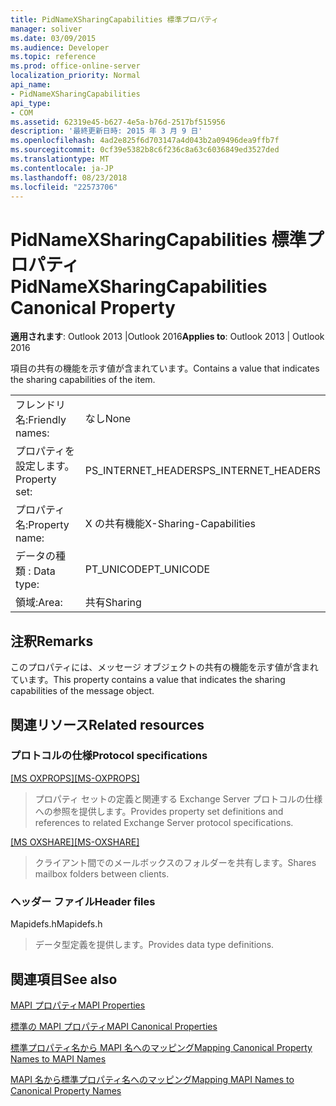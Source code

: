 ```yaml
---
title: PidNameXSharingCapabilities 標準プロパティ
manager: soliver
ms.date: 03/09/2015
ms.audience: Developer
ms.topic: reference
ms.prod: office-online-server
localization_priority: Normal
api_name:
- PidNameXSharingCapabilities
api_type:
- COM
ms.assetid: 62319e45-b627-4e5a-b76d-2517bf515956
description: '最終更新日時: 2015 年 3 月 9 日'
ms.openlocfilehash: 4ad2e825f6d703147a4d043b2a09496dea9ffb7f
ms.sourcegitcommit: 0cf39e5382b8c6f236c8a63c6036849ed3527ded
ms.translationtype: MT
ms.contentlocale: ja-JP
ms.lasthandoff: 08/23/2018
ms.locfileid: "22573706"
---
```

# <a name="pidnamexsharingcapabilities-canonical-property"></a><span data-ttu-id="e9c8e-103">PidNameXSharingCapabilities 標準プロパティ</span><span class="sxs-lookup"><span data-stu-id="e9c8e-103">PidNameXSharingCapabilities Canonical Property</span></span>

  
  
<span data-ttu-id="e9c8e-104">**適用されます**: Outlook 2013 |Outlook 2016</span><span class="sxs-lookup"><span data-stu-id="e9c8e-104">**Applies to**: Outlook 2013 | Outlook 2016</span></span> 
  
<span data-ttu-id="e9c8e-105">項目の共有の機能を示す値が含まれています。</span><span class="sxs-lookup"><span data-stu-id="e9c8e-105">Contains a value that indicates the sharing capabilities of the item.</span></span>
  
|||
|:-----|:-----|
|<span data-ttu-id="e9c8e-106">フレンドリ名:</span><span class="sxs-lookup"><span data-stu-id="e9c8e-106">Friendly names:</span></span>  <br/> |<span data-ttu-id="e9c8e-107">なし</span><span class="sxs-lookup"><span data-stu-id="e9c8e-107">None</span></span>  <br/> |
|<span data-ttu-id="e9c8e-108">プロパティを設定します。</span><span class="sxs-lookup"><span data-stu-id="e9c8e-108">Property set:</span></span>  <br/> |<span data-ttu-id="e9c8e-109">PS_INTERNET_HEADERS</span><span class="sxs-lookup"><span data-stu-id="e9c8e-109">PS_INTERNET_HEADERS</span></span>  <br/> |
|<span data-ttu-id="e9c8e-110">プロパティ名:</span><span class="sxs-lookup"><span data-stu-id="e9c8e-110">Property name:</span></span>  <br/> |<span data-ttu-id="e9c8e-111">X の共有機能</span><span class="sxs-lookup"><span data-stu-id="e9c8e-111">X-Sharing-Capabilities</span></span>  <br/> |
|<span data-ttu-id="e9c8e-112">データの種類 : </span><span class="sxs-lookup"><span data-stu-id="e9c8e-112">Data type:</span></span>  <br/> |<span data-ttu-id="e9c8e-113">PT_UNICODE</span><span class="sxs-lookup"><span data-stu-id="e9c8e-113">PT_UNICODE</span></span>  <br/> |
|<span data-ttu-id="e9c8e-114">領域:</span><span class="sxs-lookup"><span data-stu-id="e9c8e-114">Area:</span></span>  <br/> |<span data-ttu-id="e9c8e-115">共有</span><span class="sxs-lookup"><span data-stu-id="e9c8e-115">Sharing</span></span>  <br/> |
   
## <a name="remarks"></a><span data-ttu-id="e9c8e-116">注釈</span><span class="sxs-lookup"><span data-stu-id="e9c8e-116">Remarks</span></span>

<span data-ttu-id="e9c8e-117">このプロパティには、メッセージ オブジェクトの共有の機能を示す値が含まれています。</span><span class="sxs-lookup"><span data-stu-id="e9c8e-117">This property contains a value that indicates the sharing capabilities of the message object.</span></span>
  
## <a name="related-resources"></a><span data-ttu-id="e9c8e-118">関連リソース</span><span class="sxs-lookup"><span data-stu-id="e9c8e-118">Related resources</span></span>

### <a name="protocol-specifications"></a><span data-ttu-id="e9c8e-119">プロトコルの仕様</span><span class="sxs-lookup"><span data-stu-id="e9c8e-119">Protocol specifications</span></span>

<span data-ttu-id="e9c8e-120">[[MS OXPROPS]](http://msdn.microsoft.com/library/f6ab1613-aefe-447d-a49c-18217230b148%28Office.15%29.aspx)</span><span class="sxs-lookup"><span data-stu-id="e9c8e-120">[[MS-OXPROPS]](http://msdn.microsoft.com/library/f6ab1613-aefe-447d-a49c-18217230b148%28Office.15%29.aspx)</span></span>
  
> <span data-ttu-id="e9c8e-121">プロパティ セットの定義と関連する Exchange Server プロトコルの仕様への参照を提供します。</span><span class="sxs-lookup"><span data-stu-id="e9c8e-121">Provides property set definitions and references to related Exchange Server protocol specifications.</span></span>
    
<span data-ttu-id="e9c8e-122">[[MS OXSHARE]](http://msdn.microsoft.com/library/e4e5bd27-d5e0-43f9-a6ea-550876724f3d%28Office.15%29.aspx)</span><span class="sxs-lookup"><span data-stu-id="e9c8e-122">[[MS-OXSHARE]](http://msdn.microsoft.com/library/e4e5bd27-d5e0-43f9-a6ea-550876724f3d%28Office.15%29.aspx)</span></span>
  
> <span data-ttu-id="e9c8e-123">クライアント間でのメールボックスのフォルダーを共有します。</span><span class="sxs-lookup"><span data-stu-id="e9c8e-123">Shares mailbox folders between clients.</span></span>
    
### <a name="header-files"></a><span data-ttu-id="e9c8e-124">ヘッダー ファイル</span><span class="sxs-lookup"><span data-stu-id="e9c8e-124">Header files</span></span>

<span data-ttu-id="e9c8e-125">Mapidefs.h</span><span class="sxs-lookup"><span data-stu-id="e9c8e-125">Mapidefs.h</span></span>
  
> <span data-ttu-id="e9c8e-126">データ型定義を提供します。</span><span class="sxs-lookup"><span data-stu-id="e9c8e-126">Provides data type definitions.</span></span>
    
## <a name="see-also"></a><span data-ttu-id="e9c8e-127">関連項目</span><span class="sxs-lookup"><span data-stu-id="e9c8e-127">See also</span></span>



[<span data-ttu-id="e9c8e-128">MAPI プロパティ</span><span class="sxs-lookup"><span data-stu-id="e9c8e-128">MAPI Properties</span></span>](mapi-properties.md)
  
[<span data-ttu-id="e9c8e-129">標準の MAPI プロパティ</span><span class="sxs-lookup"><span data-stu-id="e9c8e-129">MAPI Canonical Properties</span></span>](mapi-canonical-properties.md)
  
[<span data-ttu-id="e9c8e-130">標準プロパティ名から MAPI 名へのマッピング</span><span class="sxs-lookup"><span data-stu-id="e9c8e-130">Mapping Canonical Property Names to MAPI Names</span></span>](mapping-canonical-property-names-to-mapi-names.md)
  
[<span data-ttu-id="e9c8e-131">MAPI 名から標準プロパティ名へのマッピング</span><span class="sxs-lookup"><span data-stu-id="e9c8e-131">Mapping MAPI Names to Canonical Property Names</span></span>](mapping-mapi-names-to-canonical-property-names.md)

